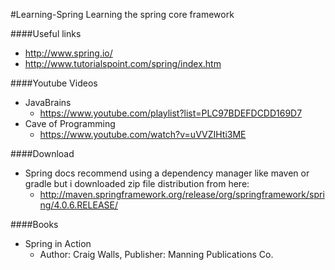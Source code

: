 #Learning-Spring
Learning the spring core framework

####Useful links
- http://www.spring.io/
- http://www.tutorialspoint.com/spring/index.htm

####Youtube Videos
- JavaBrains
	- https://www.youtube.com/playlist?list=PLC97BDEFDCDD169D7
- Cave of Programming
	- https://www.youtube.com/watch?v=uVVZIHti3ME

####Download
- Spring docs recommend using a dependency manager like maven or gradle
but i downloaded zip file distribution from here:
	- http://maven.springframework.org/release/org/springframework/spring/4.0.6.RELEASE/

####Books
- Spring in Action
	- Author: Craig Walls, Publisher: Manning Publications Co.
	
